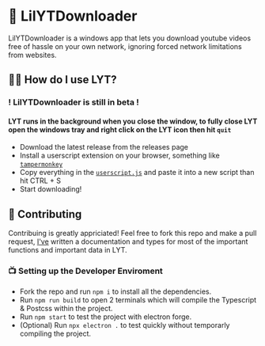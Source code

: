 # 🎥 LilYTDownloader

LilYTDownloader is a windows app that lets you download youtube videos free of hassle on your own network, ignoring forced network limitations from websites.


## 🏃‍♂️ How do I use LYT?

### ! LilYTDownloader is still in beta !

#### LYT runs in the background when you close the window, to fully close LYT open the windows tray and right click on the LYT icon then hit `quit`

* Download the latest release from the releases page
* Install a userscript extension on your browser, something like [`tampermonkey`](https://chrome.google.com/webstore/detail/tampermonkey/dhdgffkkebhmkfjojejmpbldmpobfkfo)
* Copy everything in the [`userscript.js`](https://github.com/littlepriceonu/LilYTDownloader/blob/main/userscript/LYT.user.js) and paste it into a new script than hit CTRL + S
* Start downloading!

## 🎥 Contributing

Contribuing is greatly appriciated!
Feel free to fork this repo and make a pull request, [I've](https://littlepriceonu.com) written a documentation and types for most of the important functions and important data in LYT.

### 📺 Setting up the Developer Enviroment

* Fork the repo and run `npm i` to install all the dependencies.
* Run `npm run build` to open 2 terminals which will compile the Typescript & Postcss within the project.
* Run `npm start` to test the project with electron forge.
* (Optional) Run `npx electron .` to test quickly without temporarly compiling the project.
 